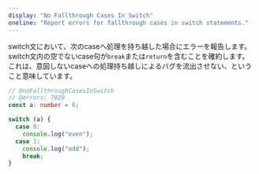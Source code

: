 ```yaml
---
display: "No Fallthrough Cases In Switch"
oneline: "Report errors for fallthrough cases in switch statements."
---
```


switch文において、次のcaseへ処理を持ち越した場合にエラーを報告します。
switch文内の空でないcase句が`break`または`return`を含むことを確約します。
これは、意図しないcaseへの処理持ち越しによるバグを流出させない、ということ意味しています。

```ts twoslash
// @noFallthroughCasesInSwitch
// @errors: 7029
const a: number = 6;

switch (a) {
  case 0:
    console.log("even");
  case 1:
    console.log("odd");
    break;
}
```
